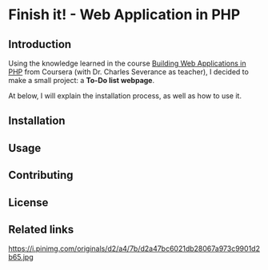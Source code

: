 # Finish it! - Web Application in PHP

## Introduction

Using the knowledge learned in the course [Building Web Applications in PHP](https://www.coursera.org/learn/web-applications-php) from Coursera (with Dr. Charles Severance as teacher), I decided to make a small project: a **To-Do list webpage**.

At below, I will explain the installation process, as well as how to use it.

## Installation

## Usage

## Contributing

## License

## Related links

https://i.pinimg.com/originals/d2/a4/7b/d2a47bc6021db28067a973c9901d2b65.jpg